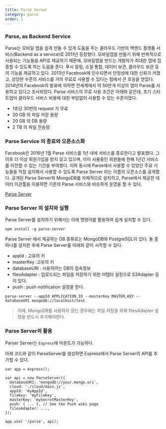 ```yaml
---
title: Parse Server
category: parse
order: 1
---
```



### Parse, as Backend Service

Parse는 모바일 앱을 쉽게 만들 수 있게 도움을 주는 클라우드 기반의 백엔드 플랫폼 서비스(Backend as a service)로 2011년 등장했다. 모바일앱을 만들기 위해 반복적으로 사용되는 기능들을 API로 제공하기 때문에, 모바일앱을 만드는 개발자가 최대한 앱에 집중할 수 있도록 하는 도움을 준다. 푸시 알림, 소셜 통합, 데이터 보관, 클라우드 보관 등의 기능을 제공하고 있다. 2013년 Facebook에 인수되면서 안정성에 대한 신뢰가 커졌고, 상당한 수준의 서비스를 거의 무료로 사용할 수 있다는 점에서 큰 호응을 얻었다. 2014년의 Facebook의 발표에 의하면 전세계에서 약 50만개 이상의 앱이 Parse를 사용하고 있다고 조사되었다.  Parse 서비스의 무료 사용 조건은 아래와 같은데, 초기 스타트업이 클라우드 서비스 비용에 대한 부담없이 사용할 수 있는 수준이었다.

- 1초당 30번의 request 가 무료
- 20 GB 의 파일 저장 용량
- 20 GB 의 DB 용량
- 2 TB 의 파일 전송량


### Parse Service 의 종료와 오픈소스화

Facebook은 2016년 1월 Parse 서비스를 1년 내에 서비스를 종료한다고 발표했다. 그 이후 더 이상 회원가입을 받지 않고 있으며, 이미 사용중인 회원들에 한해 1년간 서비스를 이전할 수 있는 기간을 부여했다. 이와 동시에 Parse에서 사용할 수 있었던 주요 기능들을 직접 설치해서 사용할 수 있도록 Parse Server 라는 이름의 오픈소스를 공개했다. 공개된 Parse Server와 MongoDB를 자체적으로 설치하고, Parse에서 제공한 데이터 이관툴을 이용하면 기존의 Parse 서비스와 비슷하게 운영을 할 수 있다.

[Parse Server](https://github.com/parse-community/parse-server)

### Parse Server 의 설치와 실행

Parse Server를 설치하기 위해서는 아래 명령어를 활용하여 쉽게 설치할 수 있다.

```
npm install -g parse-server
```

Parse Server 에서 제공하는 DB 종류로는 MongoDB와 PostgreSQL이 있다. 둘 증 하나를 설치한 후에 Parse Server를 아래와 같이 시작할 수 있다.

- appId : 고유의 키
- masterKey :고유의 키
- databaseURI : 사용하려는 DB의 접속정보
- filesAdapter : 업로드되는 파일을 저장하기 위한 어탭터 설정으로 S3Adapter 등이 있다.
- push : push notification 설정을 한다.

```
parse-server --appId APPLICATION_ID --masterKey MASTER_KEY --databaseURI mongodb://localhost/test
```

> 이때, MongoDB를 사용하지 않는 경우에는 파일 저장을 위해 filesAdapter 설정을 반드시 추가해야한다.

### Parse Server의 활용

Parser Server는 `Express`에 마운트가 가능하다.

아래 코드와 같이 ParseServer를 생성하면 Express에서 Parse Server의 API를 추가할 수 있다.

```
var app = express();

var api = new ParseServer({
  databaseURI: 'mongodb://your.mongo.uri',
  cloud: './cloud/main.js',
  appId: 'myAppId',
  fileKey: 'myFileKey',
  masterKey: 'mySecretMasterKey',
  push: { ... }, // See the Push wiki page
  filesAdapter: ...,
});

app.use( '/parse', api);
```